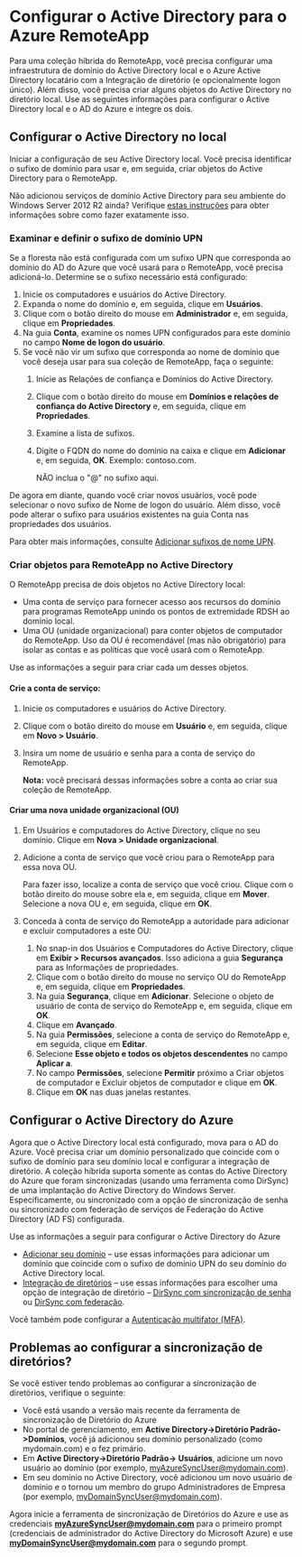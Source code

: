 
<properties 
    pageTitle="Configurar o Active Directory para o Azure RemoteApp" 
    description="Saiba como configurar o Active Directory para trabalhar com o Azure RemoteApp." 
    services="remoteapp" 
	documentationCenter="" 
    authors="lizap" 
    manager="mbaldwin" />

<tags 
    ms.service="remoteapp" 
    ms.workload="compute" 
    ms.tgt_pltfrm="na" 
    ms.devlang="na" 
    ms.topic="article" 
    ms.date="04/28/2015" 
    ms.author="elizapo" />



# Configurar o Active Directory para o Azure RemoteApp


Para uma coleção híbrida do RemoteApp, você precisa configurar uma infraestrutura de domínio do Active Directory local e o Azure Active Directory locatário com a Integração de diretório (e opcionalmente logon único). Além disso, você precisa criar alguns objetos do Active Directory no diretório local. Use as seguintes informações para configurar o Active Directory local e o AD do Azure e integre os dois.

## Configurar o Active Directory no local
Iniciar a configuração de seu Active Directory local. Você precisa identificar o sufixo de domínio para usar e, em seguida, criar objetos do Active Directory para o RemoteApp.

Não adicionou serviços de domínio Active Directory para seu ambiente do Windows Server 2012 R2 ainda? Verifique [estas instruções](https://technet.microsoft.com/library/cc731053.aspx) para obter informações sobre como fazer exatamente isso.
### Examinar e definir o sufixo de domínio UPN
Se a floresta não está configurada com um sufixo UPN que corresponda ao domínio do AD do Azure que você usará para o RemoteApp, você precisa adicioná-lo. Determine se o sufixo necessário está configurado:


1. Inicie os computadores e usuários do Active Directory.
2.	Expanda o nome do domínio e, em seguida, clique em **Usuários**.
3.	Clique com o botão direito do mouse em **Administrador** e, em seguida, clique em **Propriedades**.
4.	Na guia **Conta**, examine os nomes UPN configurados para este domínio no campo **Nome de logon do usuário**.
5.	Se você não vir um sufixo que corresponda ao nome de domínio que você deseja usar para sua coleção de RemoteApp, faça o seguinte:
	1.	Inicie as Relações de confiança e Domínios do Active Directory.
	2.	Clique com o botão direito do mouse em **Domínios e relações de confiança do Active Directory** e, em seguida, clique em **Propriedades**.
	3.	Examine a lista de sufixos.
	4.	Digite o FQDN do nome do domínio na caixa e clique em **Adicionar** e, em seguida, **OK**. Exemplo: contoso.com. 

		NÃO inclua o "@" no sufixo aqui.

De agora em diante, quando você criar novos usuários, você pode selecionar o novo sufixo de Nome de logon do usuário. Além disso, você pode alterar o sufixo para usuários existentes na guia Conta nas propriedades dos usuários.

Para obter mais informações, consulte [Adicionar sufixos de nome UPN](http://technet.microsoft.com/library/cc772007.aspx).

### Criar objetos para RemoteApp no Active Directory
O RemoteApp precisa de dois objetos no Active Directory local:


- Uma conta de serviço para fornecer acesso aos recursos do domínio para programas RemoteApp unindo os pontos de extremidade RDSH ao domínio local.
- Uma OU (unidade organizacional) para conter objetos de computador do RemoteApp. Uso da OU é recomendável (mas não obrigatório) para isolar as contas e as políticas que você usará com o RemoteApp.

Use as informações a seguir para criar cada um desses objetos.

#### Crie a conta de serviço:


1. Inicie os computadores e usuários do Active Directory.
2.	Clique com o botão direito do mouse em **Usuário** e, em seguida, clique em **Novo > Usuário**.
3.	Insira um nome de usuário e senha para a conta de serviço do RemoteApp.

	**Nota:** você precisará dessas informações sobre a conta ao criar sua coleção de RemoteApp.

#### Criar uma nova unidade organizacional (OU)


1. Em Usuários e computadores do Active Directory, clique no seu domínio. Clique em **Nova > Unidade organizacional**.
2. Adicione a conta de serviço que você criou para o RemoteApp para essa nova OU.

	Para fazer isso, localize a conta de serviço que você criou. Clique com o botão direito do mouse sobre ela e, em seguida, clique em **Mover**. Selecione a nova OU e, em seguida, clique em **OK**.


1. Conceda à conta de serviço do RemoteApp a autoridade para adicionar e excluir computadores a este OU:
	1. No snap-in dos Usuários e Computadores do Active Directory, clique em **Exibir > Recursos avançados**. Isso adiciona a guia **Segurança** para as Informações de propriedades.
	2. Clique com o botão direito do mouse no serviço OU do RemoteApp e, em seguida, clique em **Propriedades**.
	3. Na guia **Segurança**, clique em **Adicionar**. Selecione o objeto de usuário de conta de serviço do RemoteApp e, em seguida, clique em **OK**.
	4. Clique em **Avançado**.
	5. Na guia **Permissões**, selecione a conta de serviço do RemoteApp e, em seguida, clique em **Editar**.
	6. Selecione **Esse objeto e todos os objetos descendentes** no campo **Aplicar a**.
	7. No campo **Permissões**, selecione **Permitir** próximo a Criar objetos de computador e Excluir objetos de computador e clique em **OK**. 
	8. Clique em **OK** nas duas janelas restantes.


## Configurar o Active Directory do Azure
Agora que o Active Directory local está configurado, mova para o AD do Azure. Você precisa criar um domínio personalizado que coincide com o sufixo de domínio para seu domínio local e configurar a integração de diretório. A coleção híbrida suporta somente as contas do Active Directory do Azure que foram sincronizadas (usando uma ferramenta como DirSync) de uma implantação do Active Directory do Windows Server. Especificamente, ou sincronizado com a opção de sincronização de senha ou sincronizado com federação de serviços de Federação do Active Directory (AD FS) configurada.

Use as informações a seguir para configurar o Active Directory do Azure


- [Adicionar seu domínio](http://technet.microsoft.com/library/hh969247.aspx) – use essas informações para adicionar um domínio que coincide com o sufixo de domínio UPN do seu domínio do Active Directory local.
- [Integração de diretórios](http://technet.microsoft.com/library/jj573653.aspx) – use essas informações para escolher uma opção de integração de diretório – [DirSync com sincronização de senha](http://technet.microsoft.com/library/dn441214.aspx) ou [DirSync com federação](http://technet.microsoft.com/library/dn441213.aspx).

Você também pode configurar a [Autenticação multifator (MFA)](http://technet.microsoft.com/library/dn249466.aspx).

## Problemas ao configurar a sincronização de diretórios?

Se você estiver tendo problemas ao configurar a sincronização de diretórios, verifique o seguinte:

- Você está usando a versão mais recente da ferramenta de sincronização de Diretório do Azure 
-	No portal de gerenciamento, em **Active Directory->Diretório Padrão->Domínios**, você já adicionou seu domínio personalizado (como mydomain.com) e o fez primário.
-	Em **Active Directory->Diretório Padrão-> Usuários**, adicione um novo usuário ao domínio (por exemplo, myAzureSyncUser@mydomain.com).
-	Em seu domínio no Active Directory, você adicionou um novo usuário de domínio e o tornou um membro do grupo Administradores de Empresa (por exemplo, myDomainSyncUser@mydomain.com).

Agora inicie a ferramenta de sincronização de Diretórios do Azure e use as credenciais **myAzureSyncUser@mydomain.com** para o primeiro prompt (credenciais de administrador do Active Directory do Microsoft Azure) e use **myDomainSyncUser@mydomain.com** para o segundo prompt.
 

<!---HONumber=July15_HO4-->